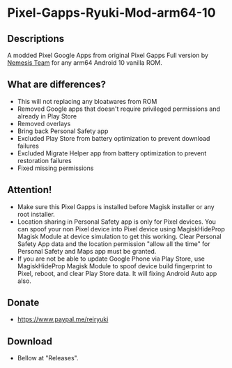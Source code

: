 # Pixel-Gapps-Ryuki-Mod-arm64-10

## Descriptions
A modded Pixel Google Apps from original Pixel Gapps Full version by [Nemesis Team](https://t.me/PixelGAppsNews) for any arm64 Android 10 vanilla ROM.

## What are differences?
- This will not replacing any bloatwares from ROM
- Removed Google apps that doesn't require privileged permissions and already in Play Store
- Removed overlays
- Bring back Personal Safety app
- Excluded Play Store from battery optimization to prevent download failures
- Excluded Migrate Helper app from battery optimization to prevent restoration failures
- Fixed missing permissions

## Attention!
- Make sure this Pixel Gapps is installed before Magisk installer or any root installer.
- Location sharing in Personal Safety app is only for Pixel devices. You can spoof your non Pixel device into Pixel device using MagiskHideProp Magisk Module at device simulation to get this working. Clear Personal Safety App data and the location permission "allow all the time" for Personal Safety and Maps app must be granted.
- If you are not be able to update Google Phone via Play Store, use MagiskHideProp Magisk Module to spoof device build fingerprint to Pixel, reboot, and clear Play Store data. It will fixing Android Auto app also.

## Donate
- https://www.paypal.me/reiryuki

## Download
- Bellow at "Releases".
